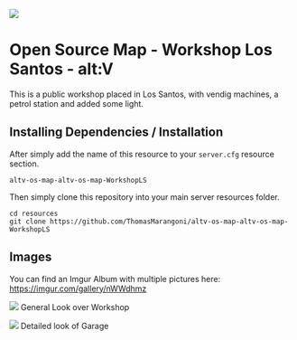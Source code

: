 ![](https://i.imgur.com/Lbq1Or2.jpeg)

# Open Source Map - Workshop Los Santos - alt:V
This is a public workshop placed in Los Santos, with vendig machines, a petrol station and added some light.

## Installing Dependencies / Installation

After simply add the name of this resource to your `server.cfg` resource section.

`altv-os-map-altv-os-map-WorkshopLS`

Then simply clone this repository into your main server resources folder.

```
cd resources
git clone https://github.com/ThomasMarangoni/altv-os-map-altv-os-map-WorkshopLS
```

## Images
You can find an Imgur Album with multiple pictures here:
https://imgur.com/gallery/nWWdhmz

![](https://i.imgur.com/Lbq1Or2.jpeg)
General Look over Workshop

![](https://i.imgur.com/XhvGHLv.png)
Detailed look of Garage
